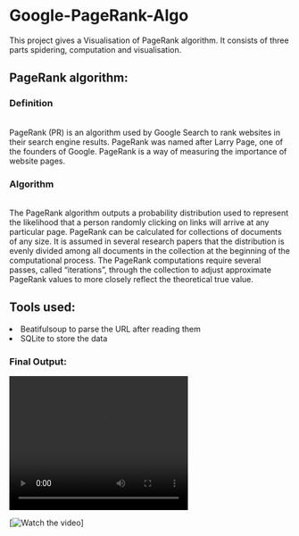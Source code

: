 # Google-PageRank-Algo
This project gives a Visualisation of PageRank algorithm. It consists of three parts spidering, computation and visualisation.
<h2>PageRank algorithm:</h2>
<p1>
  <h3>Definition</h3><br>
  PageRank (PR) is an algorithm used by Google Search to rank websites in their search engine results. PageRank was named after Larry Page, one of the founders of Google. PageRank is a way of measuring the importance of website pages. <br>
  <h3>Algorithm</h3><br>
The PageRank algorithm outputs a probability distribution used to represent the likelihood that a person randomly clicking on links will arrive at any particular page. PageRank can be calculated for collections of documents of any size. It is assumed in several research papers that the distribution is evenly divided among all documents in the collection at the beginning of the computational process. The PageRank computations require several passes, called “iterations”, through the collection to adjust approximate PageRank values to more closely reflect the theoretical true value.<br>
  
</p1>
<p3>
  <h2>Tools used:</h2>
  <li> <span style="font:bold;">Beatifulsoup</span> to parse the URL after reading them</li>
  <li> <span style="font:bold;">SQLite</span> to store the data </li>
  </p3>

  <h3>Final Output:</h3>
  <href='file:///home/aishika/Desktop/ml/spider.py/Visualisation/viz.html'>
    <video width="320" height="240" controls>
  <source src="https://drive.google.com/file/d/1YM_Jtj9cedTwFdXi-XWe9JEtSt-EQX3f/preview" type="video/mp4">
</video>
 
[![Watch the video](https://drive.google.com/file/d/1YM_Jtj9cedTwFdXi-XWe9JEtSt-EQX3f/preview)]
  
